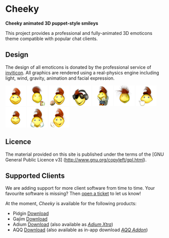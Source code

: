 Cheeky
======

**Cheeky animated 3D puppet-style smileys**

This project provides a professional and fully-animated 3D emoticons theme compatible with popular chat clients.

Design
------

The design of all emoticons is donated by the professional service of [inviticon](http://www.inviticon.eu). All graphics are rendered using a real-physics engine including light, wind, gravity, animation and facial expression.

![IMAGE Cheeky drinking juice box](https://raw.githubusercontent.com/inviticon/cheeky/master/src/main/resources/nod.gif)
![IMAGE Cheeky drinking juice box](https://raw.githubusercontent.com/inviticon/cheeky/master/src/main/resources/juicebox.gif)
![IMAGE Cheeky drinking juice box](https://raw.githubusercontent.com/inviticon/cheeky/master/src/main/resources/burger.gif)
![IMAGE Cheeky drinking juice box](https://raw.githubusercontent.com/inviticon/cheeky/master/src/main/resources/music.gif)
![IMAGE Cheeky drinking juice box](https://raw.githubusercontent.com/inviticon/cheeky/master/src/main/resources/toilet.gif)
![IMAGE Cheeky drinking juice box](https://raw.githubusercontent.com/inviticon/cheeky/master/src/main/resources/yawn.gif)
![IMAGE Cheeky drinking juice box](https://raw.githubusercontent.com/inviticon/cheeky/master/src/main/resources/finger.gif)
![IMAGE Cheeky drinking juice box](https://raw.githubusercontent.com/inviticon/cheeky/master/src/main/resources/dance.gif)
![IMAGE Cheeky drinking juice box](https://raw.githubusercontent.com/inviticon/cheeky/master/src/main/resources/whatever.gif)
![IMAGE Cheeky drinking juice box](https://raw.githubusercontent.com/inviticon/cheeky/master/src/main/resources/facepalm.gif)

Licence
-------

The material provided on this site is published under the terms of the [GNU General Public Licence v3] (http://www.gnu.org/copyleft/gpl.html).

Supported Clients
-----------------

We are adding support for more client software from time to time. Your favourite software is missing? Then [open a ticket](../../issues/new) to let us know!

At the moment, *Cheeky* is available for the following products:
* Pidgin [Download](http://www.inviticon.eu/cheeky/latest-pidgin)
* Gajim [Download](http://www.inviticon.eu/cheeky/latest-gajim)
* Adium [Download](http://www.inviticon.eu/cheeky/latest-adium) (also available as [*Adium Xtra*](http://www.adiumxtras.com/index.php?a=xtras&xtra_id=8602))
* AQQ [Download](http://www.inviticon.eu/cheeky/latest-aqq) (also available as in-app download [*AQQ Addon*](http://forum.aqq.eu/files/file/421-cheeky/))
